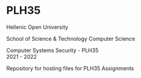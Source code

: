 # PLH35

Hellenic Open University

School of Science & Technology
Computer Science

Computer Systems Security - PLH35   
2021 - 2022

Repository for hosting files for PLH35 Assignments
